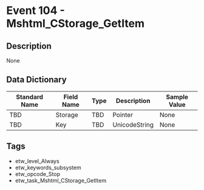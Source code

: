 # Event 104 - Mshtml_CStorage_GetItem

## Description
None

## Data Dictionary
|Standard Name|Field Name|Type|Description|Sample Value|
|---|---|---|---|---|
|TBD|Storage|TBD|Pointer|None|None|
|TBD|Key|TBD|UnicodeString|None|None|

## Tags
* etw_level_Always
* etw_keywords_subsystem
* etw_opcode_Stop
* etw_task_Mshtml_CStorage_GetItem